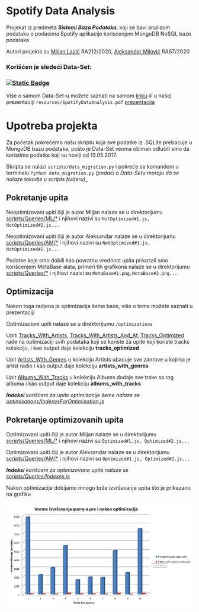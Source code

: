 
# **Spotify Data Analysis**
Projekat iz predmeta **_Sistemi Baza Podataka_**, koji se bavi analizom podataka o podacima Spotify aplikacije koriscenjem MongoDB NoSQL baze podataka

Autori projekta su [Miljan Lazić](https://github.com/z1cLa) RA212/2020, [Aleksandar Milović](https://github.com/milovicaleksandar001) RA67/2020

### Korišćen je sledeći Data-Set:
###     [![Static Badge](https://img.shields.io/badge/Spotify_Data_Set-006400?logo=spotify&logoColor=white&style=for-the-badge)](https://www.kaggle.com/datasets/maltegrosse/8-m-spotify-tracks-genre-audio-features)
Više o samom Data-Set-u možete saznati na samom [linku](https://www.kaggle.com/datasets/maltegrosse/8-m-spotify-tracks-genre-audio-features) ili u našoj prezentaciji ```resources/SpotifyDataAnalysis.pdf``` [prezentacija](resources/AnalizaPodatakaSpotify.pdf)

# **Upotreba projekta**

Za početak pokrećemo našu skriptu koja sve podatke iz .SQLite prebacuje u MongoDB bazu podataka, pošto je Data-Set veoma obiman odlučili smo da koristimo podatke koji su noviji od 13.05.2017.

Skripta se nalazi ```scripts/data_migration.py``` i pokreće se komandom u terminalu ```Python data_migration.py``` _(podaci o Data-Setu moraju da se nalaze takodje u scripts folderu)__

## Pokretanje upita
Neoptimizovani upiti čiji je autor Miljan nalaze se u direktorijumu [scripts/Queries/ML/*](scripts/Queries/ML) i njihovi nazivi su ```NotOptimized#1.js, NotOptimized#2.js...```

Neoptimizovani upiti čiji je autor Aleksandar nalaze se u direktorijumu [scripts/Queries/AM/*](scripts/Queries/AM) i njihovi nazivi su ```NotOptimized#1.js, NotOptimized#2.js...```

Podatke koje smo dobili kao povratnu vrednost upita prikazali smo korišćenjem MetaBase alata, primeri tih grafikona nalaze se u direktorijumu [scripts/Queries/*](scripts/Queries ) i njihovi nazivi su ```MetaBase#1.png,MetaBase#2.png...```

## Optimizacija

Nakon toga radjena je optimizacija šeme baze, više o tome možete saznati u prezentaciji

Optimizacioni upiti nalaze se u direktorijumu ```/optimisations```

Upiti [Tracks_With_Artists](optimisations/#1_TRACKS_WITH_ARTISTS.js), [Tracks_With_Artists_And_Af](optimisations/#2_TRACKS_WITH_ARTISTS_AND_AF.js), [Tracks_Optimized](optimisations/#3_TRACKS_OPTIMIZED.js) rade na optimizaciji svih podataka koji se koriste za upite koji koriste tracks kolekciju, i kao output daje kolekciju **tracks_optimized**

Upit [Artists_With_Genres](optimisations/#4_ARTISTS_WITH_GENRES.js) u kolekciju Artists ubacuje sve zanrove u kojima je artist radio i kao output daje kolekciju **artists_with_genres**

Upit [Albums_With_Tracks](optimisations/#5_ALBUMS_WITH_TRACKS.js) u kolekciju Albums dodaje sve trake sa tog albuma i kao output daje kolekciju **albums_with_tracks**

_**Indeksi** korišćeni za upite optimizacije šeme nalaze se [optimisations/IndexesForOptimisation.js](optimisations/IndexesForOptimisation.js)_

## Pokretanje optimizovanih upita
Optimizovani upiti čiji je autor Miljan nalaze se u direktorijumu [scripts/Queries/ML/*](scripts/Queries/ML)  i njihovi nazivi su ```Optimized#1.js, Optimized#2.js...```

Optimizovani upiti čiji je autor Aleksandar nalaze se u direktorijumu [scripts/Queries/AM/*](scripts/Queries/AM) i njihovi nazivi su ```Optimized#1.js, Optimized#2.js...```

_**Indeksi** korišćeni za optimizovane upite nalaze se [scripts/Queries/Indexes.js](scripts/Queries/Indexes.js)_

Nakon optimizacije dobijamo mnogo brže izvršavanje upita što je prikazano na grafiku

![Optimisation_chart](optimisations/OptimizationChart.png)


